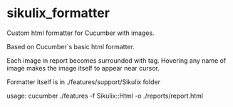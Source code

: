 sikulix_formatter
=================

Custom html formatter for Cucumber with images.

Based on Cucumber`s basic html formatter. 

Each image in report becomes surrounded with <a></a> tag. Hovering any name of image makes the image itself to appear near cursor.

Formatter itself is in ./features/support/Sikulix folder

usage:
cucumber ./features -f Sikulix::Html -o ./reports/report.html